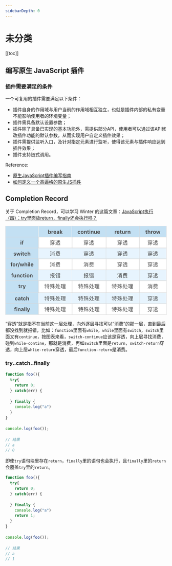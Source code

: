 ```yaml
---
sidebarDepth: 0
---
```


# 未分类

[[toc]]

## 编写原生 JavaScript 插件

### 插件需要满足的条件

一个可复用的插件需要满足以下条件：

- 插件自身的作用域与用户当前的作用域相互独立，也就是插件内部的私有变量不能影响使用者的环境变量；
- 插件需具备默认设置参数；
- 插件除了具备已实现的基本功能外，需提供部分API，使用者可以通过该API修改插件功能的默认参数，从而实现用户自定义插件效果；
- 插件需提供监听入口，及针对指定元素进行监听，使得该元素与插件响应达到插件效果；
- 插件支持链式调用。

Reference:

- [原生JavaScript插件编写指南](http://geocld.github.io/2016/03/10/javascript_plugin/)
- [如何定义一个高逼格的原生JS插件](https://www.jianshu.com/p/e65c246beac1)

## Completion Record

关于 Completion Record，可以学习 Winter 的这篇文章：[JavaScript执行（四）：try里面放return，finally还会执行吗？](https://time.geekbang.org/column/article/83860)

![控制语句与 break 、continue 、return 、throw 结合](./images/completion-record.png)

“穿透”就是指不在当前这一层处理，向外逐层寻找可以“消费”的那一层，直到最后都没找到就报错，比如：`function`里面有`while`，`while`里面有`switch`，`switch`里面又有`continue`，按图表来看，`switch-continue`应该是穿透，向上层寻找消费，碰到`while-contine`，那就是消费，再如`switch`里面是`return`，`switch-return`穿透，向上层`whlie-return`穿透，最后`function-return`是消费。

### try..catch..finally

```js
function foo(){
  try{
    return 0;
  } catch(err) {

  } finally {
    console.log("a")
  }
}

console.log(foo());

// 结果
// a
// 0
```

即使`try`语句块里存在`return`，`finally`里的语句也会执行，且`finally`里的`return`会覆盖`try`里的`return`。

```js
function foo(){
  try{
    return 0;
  } catch(err) {

  } finally {
    console.log("a")
    return 1;
  }
}

console.log(foo());

// 结果
// a
// 1
```
